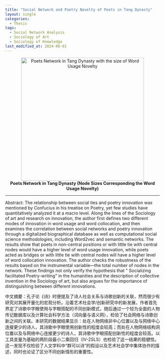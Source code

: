 ```yaml
---
title: "Social Network and Poetry Novelty of Poets in Tang Dynasty"
layout: single
categories:
  - Thesis
tags:
  - Social Network Analysis
  - Sociology of Art
  - Sociology of Knowledge
last_modified_at: 2024-06-01
---
```


<div class="research-content" markdown="1">

<p align="center">
  <img src="https://yangyuwang.netlify.app/assets/network_noveltywordsize_degreecolor_nl_keyplayers.png" alt="Poets Network in Tang Dynasty with the size of Word Usage Novelty" width="400">
  <br>
  <strong>Poets Network in Tang Dynasty (Node Sizes Corresponding the Word Usage Novelty)</strong>
</p>


---

Abstract: The relationship between social ties and poetry innovation was mentioned by Confucius in his treatise on Poetry, yet few studies have quantitatively analyzed it at a macro level. Along the lines of the Sociology of art and research on innovation, the author first defines two different modes of innovation in word usage and word collocation, and then examines the correlation between social networks and poetry innovation through a digitalized biographical database as well as computational social science methodologies, including Word2vec and semantic networks. The results show that poets in non-central positions or with little tie with central nodes would have a higher level of word usage innovation, while poets acted as bridges or with little tie with central nodes will have a higher level of word collocation innovation. The author checks the robustness of the results based on the instrumental variable—the total number of nodes in the network. These findings not only verify the hypothesis that " Socializing facilitated Poetry-writing" in the humanities and the description of collective invention in the Sociology of art, but also argues for the importance of distinguishing between different innovations.

中文摘要：孔子论《诗》时便提及了诗人社会关系与诗歌创新的关联，然而很少有研究对其展开量化的宏观分析。沿着艺术社会学/创新研究中的新发展，作者首先界定了诗歌中字眼使用与字眼搭配的不同创新模式，随后通过一个较为全面的人物传记数据库以及计算社会科学方法（词向量与语义网），检验了社会网络与诗歌创新之间的关联。本研究的数据结果显示：处在人物网络非中心位置以及与网络中心连接更少的诗人，其诗歌中字眼使用创新性的程度会较高；而处在人物网络结构洞位置以及与网络中心连接更少的诗人，其诗歌中字眼搭配创新性的程度会较高。以工具变量为基础的两阶段最小二乘回归（IV-2SLS）也检验了这一结果的稳健性。这一发现不仅检验了人文学科中“群可以诗”的假设以及艺术社会学中集体协作的描述，同时也论证了区分不同创新情形的重要性。

</div>
